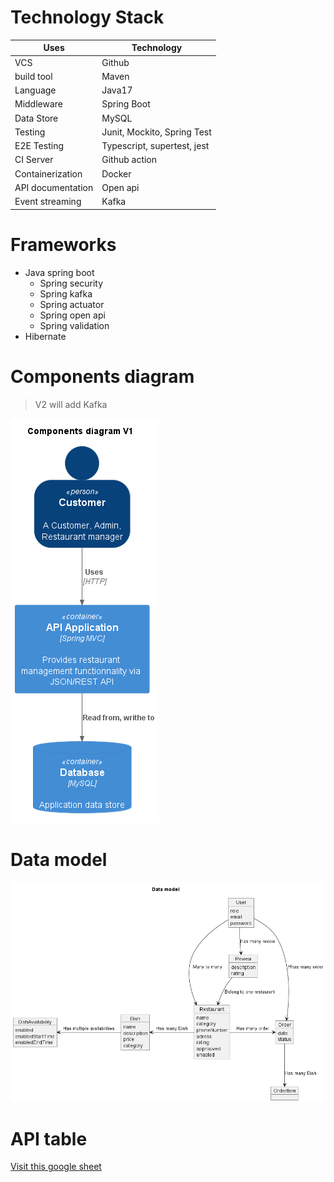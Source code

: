 # Technology Stack

| Uses              | Technology                  |
| ----------------- | --------------------------- |
| VCS               | Github                      |
| build tool        | Maven                       |
| Language          | Java17                      |
| Middleware        | Spring Boot                 |
| Data Store        | MySQL                       |
| Testing           | Junit, Mockito, Spring Test |
| E2E Testing       | Typescript, supertest, jest |
| CI Server         | Github action               |
| Containerization  | Docker                      |
| API documentation | Open api                    |
| Event streaming   | Kafka                       |

# Frameworks

- Java spring boot
  - Spring security
  - Spring kafka
  - Spring actuator
  - Spring open api
  - Spring validation
- Hibernate

# Components diagram

> V2 will add Kafka

![Components diagram](./asset/components-diagram/components-diagram-v1.png)

# Data model

![Data model](./asset/data-model/data-model.png)

# API table

[Visit this google sheet](https://docs.google.com/spreadsheets/d/e/2PACX-1vSPEpldQyCAxk1h4q838IgxXxUpPw1-0ML16XIWEZRSnWQWWheGktlw3CC9waiqC29JpxzmEcVSRtK1/pub?gid=0&single=true&output=pdf)
